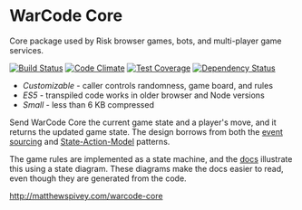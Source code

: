 # WarCode Core

Core package used by Risk browser games, bots, and multi-player game services.

[![Build Status](https://travis-ci.org/matthewspivey/warcode-core.svg?branch=master)](https://travis-ci.org/matthewspivey/warcode-core)
[![Code Climate](https://codeclimate.com/github/matthewspivey/warcode-core/badges/gpa.svg)](https://codeclimate.com/github/matthewspivey/warcode-core)
[![Test Coverage](https://codeclimate.com/github/matthewspivey/warcode-core/badges/coverage.svg)](https://codeclimate.com/github/matthewspivey/warcode-core/coverage)
[![Dependency Status](https://gemnasium.com/badges/github.com/matthewspivey/warcode-core.svg)](https://gemnasium.com/github.com/matthewspivey/warcode-core)

* _Customizable_ - caller controls randomness, game board, and rules
* _ES5_ - transpiled code works in older browser and Node versions
* _Small_ - less than 6 KB compressed

Send WarCode Core the current game state and a player's move, and it returns the
updated game state. The design borrows from both the
[event sourcing](https://martinfowler.com/eaaDev/EventSourcing.html) and
[State-Action-Model](http://sam.js.org/) patterns.

The game rules are implemented as a state machine, and the
[docs](http://matthewspivey.com/warcode-core/) illustrate this using a state diagram.
These diagrams make the docs easier to read, even though they are generated from the code.

http://matthewspivey.com/warcode-core
